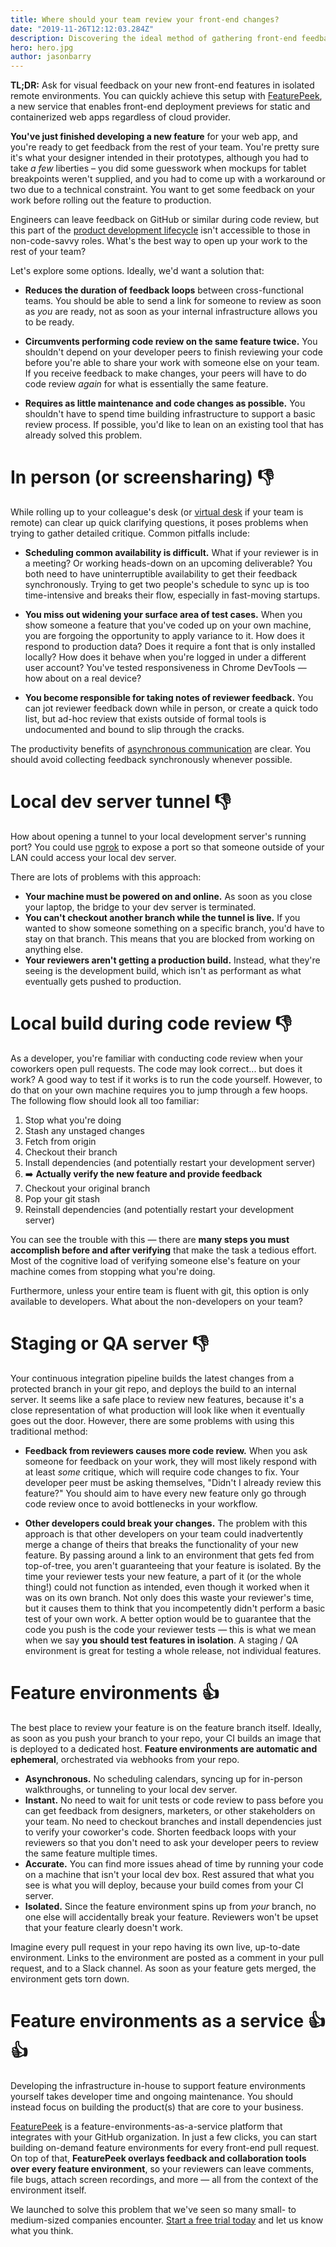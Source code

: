 ```yaml
---
title: Where should your team review your front-end changes?
date: "2019-11-26T12:12:03.284Z"
description: Discovering the ideal method of gathering front-end feedback from your team — and the tools for collecting it
hero: hero.jpg
author: jasonbarry
---
```


<!--_This article intended to be read by front-end engineers, full-stack engineers, and web developer generalists._-->

**TL;DR:** Ask for visual feedback on your new front-end features in isolated remote environments. You can quickly achieve this setup with [FeaturePeek](https://featurepeek.com), a new service that enables front-end deployment previews for static and containerized web apps regardless of cloud provider.

**You've just finished developing a new feature** for your web app, and you're ready to get feedback from the rest of your team. You're pretty sure it's what your designer intended in their prototypes, although you had to take *a few* liberties – you did some guesswork when mockups for tablet breakpoints weren't supplied, and you had to come up with a workaround or two due to a technical constraint. You want to get some feedback on your work before rolling out the feature to production. 

Engineers can leave feedback on GitHub or similar during code review, but this part of the [product development lifecycle](https://blog.ycombinator.com/product-development-cycle-fundamentals/) isn't accessible to those in non-code-savvy roles. What's the best way to open up your work to the rest of your team? 

Let's explore some options. Ideally, we'd want a solution that: 

- **Reduces the duration of feedback loops** between cross-functional teams. You should be able to send a link for someone to review as soon as *you* are ready, not as soon as your internal infrastructure allows you to be ready.

- **Circumvents performing code review on the same feature twice.** You shouldn't depend on your developer peers to finish reviewing your code before you're able to share your work with someone else on your team. If you receive feedback to make changes, your peers will have to do code review *again* for what is essentially the same feature.

- **Requires as little maintenance and code changes as possible.** You shouldn't have to spend time building infrastructure to support a basic review process. If possible, you'd like to lean on an existing tool that has already solved this problem.

# In person (or screensharing) 👎

While rolling up to your colleague's desk (or [virtual desk](https://tandem.chat) if your team is remote) can clear up quick clarifying questions, it poses problems when trying to gather detailed critique. Common pitfalls include: 

- **Scheduling common availability is difficult.** What if your reviewer is in a meeting? Or working heads-down on an upcoming deliverable? You both need to have uninterruptible availability to get their feedback synchronously. Trying to get two people's schedule to sync up is too time-intensive and breaks their flow, especially in fast-moving startups. 

- **You miss out widening your surface area of test cases.** When you show someone a feature that you've coded up on your own machine, you are forgoing the opportunity to apply variance to it.  How does it respond to production data? Does it require a font that is only installed locally? How does it behave when you're logged in under a different user account? You've tested responsiveness in Chrome DevTools &mdash; how about on a real device? 

- **You become responsible for taking notes of reviewer feedback.** You can jot reviewer feedback down while in person, or create a quick todo list, but ad-hoc review that exists outside of formal tools is undocumented and bound to slip through the cracks. 

The productivity benefits of [asynchronous communication](https://blog.remote.com/why-you-should-be-doing-async-work/) are clear. You should avoid collecting feedback synchronously whenever possible.

# Local dev server tunnel 👎

How about opening a tunnel to your local development server's running port? You could use [ngrok](https://ngrok.com) to expose a port so that someone outside of your LAN could access your local dev server. 

There are lots of problems with this approach:

- **Your machine must be powered on and online.** As soon as you close your laptop, the bridge to your dev server is terminated. 
- **You can't checkout another branch while the tunnel is live.** If you wanted to show someone something on a specific branch, you'd have to stay on that branch. This means that you are blocked from working on anything else.
- **Your reviewers aren't getting a production build.** Instead, what they're seeing is the development build, which isn't as performant as what eventually gets pushed to production.

# Local build during code review 👎

As a developer, you're familiar with conducting code review when your coworkers open pull requests. The code may look correct... but does it work? A good way to test if it works is to run the code yourself. However, to do that on your own machine requires you to jump through a few hoops. The following flow should look all too familiar:

1. Stop what you're doing 
2. Stash any unstaged changes
3. Fetch from origin
4. Checkout their branch
5. Install dependencies (and potentially restart your development server)
6. ➡️ **Actually verify the new feature and provide feedback**
7. Checkout your original branch
8. Pop your git stash
9. Reinstall dependencies (and potentially restart your development server)

You can see the trouble with this &mdash; there are **many steps you must accomplish before and after verifying** that make the task a tedious effort. Most of the cognitive load of verifying someone else's feature on your machine comes from stopping what you're doing. 

Furthermore, unless your entire team is fluent with git, this option is only available to developers. What about the non-developers on your team?

# Staging or QA server 👎

Your continuous integration pipeline builds the latest changes from a protected branch in your git repo, and deploys the build to an internal server. It seems like a safe place to review new features, because it's a close representation of what production will look like when it eventually goes out the door. However, there are some problems with using this traditional method: 

- **Feedback from reviewers causes more code review.** When you ask someone for feedback on your work, they will most likely respond with at least *some* critique, which will require code changes to fix.  Your developer peer must be asking themselves, "Didn't I already review this feature?" You should aim to have every new feature only go through code review once to avoid bottlenecks in your workflow.

- **Other developers could break your changes.** The problem with this approach is that other developers on your team could inadvertently merge a change of theirs that breaks the functionality of your new feature. By passing around a link to an environment that gets fed from top-of-tree, you aren't guaranteeing that your feature is isolated. By the time your reviewer tests your new feature, a part of it (or the whole thing!) could not function as intended, even though it worked when it was on its own branch. Not only does this waste your reviewer's time, but it causes them to think that you incompetently didn't perform a basic test of your own work. A better option would be to guarantee that the code you push is the code your reviewer tests &mdash; this is what we mean when we say **you should test features in isolation**. A staging / QA environment is great for testing a whole release, not individual features. 

# Feature environments 👍

The best place to review your feature is on the feature branch itself. Ideally, as soon as you push your branch to your repo, your CI builds an image that is deployed to a dedicated host. **Feature environments are automatic and ephemeral**, orchestrated via webhooks from your repo.

* **Asynchronous.** No scheduling calendars, syncing up for in-person walkthroughs, or tunneling to your local dev server.
* **Instant.** No need to wait for unit tests or code review to pass before you can get feedback from designers, marketers, or other stakeholders on your team. No need to checkout branches and install dependencies just to verify your coworker's code. Shorten feedback loops with your reviewers so that you don't need to ask your developer peers to review the same feature multiple times.
* **Accurate.** You can find more issues ahead of time by running your code on a machine that isn't your local dev box. Rest assured that what you see is what you will deploy, because your build comes from your CI server.
* **Isolated.** Since the feature environment spins up from *your* branch, no one else will accidentally break your feature. Reviewers won't be upset that your feature clearly doesn't work. 

Imagine every pull request in your repo having its own live, up-to-date environment. Links to the environment are posted as a comment in your pull request, and to a Slack channel. As soon as your feature gets merged, the environment gets torn down.

# Feature environments as a service 👍👍

Developing the infrastructure in-house to support feature environments yourself takes developer time and ongoing maintenance. You should instead focus on building the product(s) that are core to your business. 

[FeaturePeek](https://featurepeek.com) is a feature-environments-as-a-service platform that integrates with your GitHub organization. In just a few clicks, you can start building on-demand feature environments for every front-end pull request. On top of that, **FeaturePeek overlays feedback and collaboration tools over every feature environment**, so your reviewers can leave comments, file bugs, attach screen recordings, and more &mdash; all from the context of the environment itself.

We launched to solve this problem that we've seen so many small- to medium-sized companies encounter. [Start a free trial today](https://dashboard.featurepeek.com) and let us know what you think. 